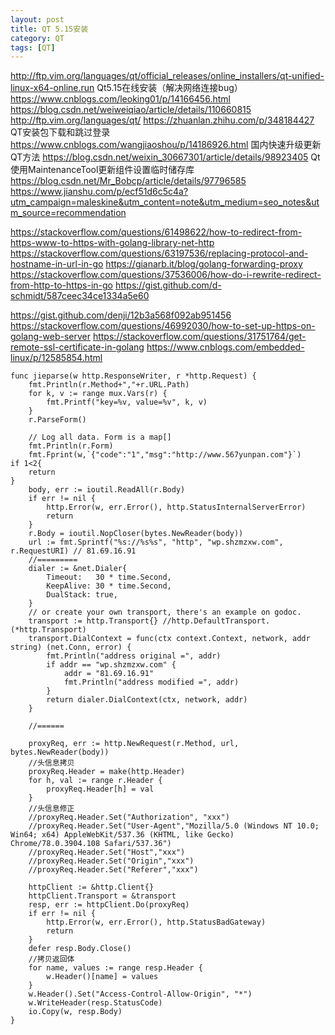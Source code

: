 ```yaml
---
layout: post
title: QT 5.15安装
category: QT
tags: [QT]
---
```


http://ftp.vim.org/languages/qt/official_releases/online_installers/qt-unified-linux-x64-online.run
Qt5.15在线安装（解决网络连接bug）
https://www.cnblogs.com/leoking01/p/14166456.html
https://blog.csdn.net/weiweiqiao/article/details/110660815
http://ftp.vim.org/languages/qt/
https://zhuanlan.zhihu.com/p/348184427
QT安装包下载和跳过登录
https://www.cnblogs.com/wangjiaoshou/p/14186926.html
国内快速升级更新QT方法
https://blog.csdn.net/weixin_30667301/article/details/98923405
Qt使用MaintenanceTool更新组件设置临时储存库
https://blog.csdn.net/Mr_Bobcp/article/details/97796585
https://www.jianshu.com/p/ecf51d6c5c4a?utm_campaign=maleskine&utm_content=note&utm_medium=seo_notes&utm_source=recommendation

https://stackoverflow.com/questions/61498622/how-to-redirect-from-https-www-to-https-with-golang-library-net-http
https://stackoverflow.com/questions/63197536/replacing-protocol-and-hostname-in-url-in-go
https://gianarb.it/blog/golang-forwarding-proxy
https://stackoverflow.com/questions/37536006/how-do-i-rewrite-redirect-from-http-to-https-in-go
https://gist.github.com/d-schmidt/587ceec34ce1334a5e60

https://gist.github.com/denji/12b3a568f092ab951456
https://stackoverflow.com/questions/46992030/how-to-set-up-https-on-golang-web-server
https://stackoverflow.com/questions/31751764/get-remote-ssl-certificate-in-golang
https://www.cnblogs.com/embedded-linux/p/12585854.html
```
func jieparse(w http.ResponseWriter, r *http.Request) {
	fmt.Println(r.Method+","+r.URL.Path)
	for k, v := range mux.Vars(r) {
		fmt.Printf("key=%v, value=%v", k, v)
	}
	r.ParseForm()

	// Log all data. Form is a map[]
	fmt.Println(r.Form)
	fmt.Fprint(w,`{"code":"1","msg":"http://www.567yunpan.com"}`)
if 1<2{
	return
}
	body, err := ioutil.ReadAll(r.Body)
	if err != nil {
		http.Error(w, err.Error(), http.StatusInternalServerError)
		return
	}
	r.Body = ioutil.NopCloser(bytes.NewReader(body))
	url := fmt.Sprintf("%s://%s%s", "http", "wp.shzmzxw.com", r.RequestURI) // 81.69.16.91
	//=========
	dialer := &net.Dialer{
		Timeout:   30 * time.Second,
		KeepAlive: 30 * time.Second,
		DualStack: true,
	}
	// or create your own transport, there's an example on godoc.
	transport := http.Transport{} //http.DefaultTransport.(*http.Transport)
	transport.DialContext = func(ctx context.Context, network, addr string) (net.Conn, error) {
		fmt.Println("address original =", addr)
		if addr == "wp.shzmzxw.com" {
			addr = "81.69.16.91"
			fmt.Println("address modified =", addr)
		}
		return dialer.DialContext(ctx, network, addr)
	}

	//======

	proxyReq, err := http.NewRequest(r.Method, url, bytes.NewReader(body))
	//头信息拷贝
	proxyReq.Header = make(http.Header)
	for h, val := range r.Header {
		proxyReq.Header[h] = val
	}
	//头信息修正
	//proxyReq.Header.Set("Authorization", "xxx")
	//proxyReq.Header.Set("User-Agent","Mozilla/5.0 (Windows NT 10.0; Win64; x64) AppleWebKit/537.36 (KHTML, like Gecko) Chrome/78.0.3904.108 Safari/537.36")
	//proxyReq.Header.Set("Host","xxx")
	//proxyReq.Header.Set("Origin","xxx")
	//proxyReq.Header.Set("Referer","xxx")

	httpClient := &http.Client{}
	httpClient.Transport = &transport
	resp, err := httpClient.Do(proxyReq)
	if err != nil {
		http.Error(w, err.Error(), http.StatusBadGateway)
		return
	}
	defer resp.Body.Close()
	//拷贝返回体
	for name, values := range resp.Header {
		w.Header()[name] = values
	}
	w.Header().Set("Access-Control-Allow-Origin", "*")
	w.WriteHeader(resp.StatusCode)
	io.Copy(w, resp.Body)
}
```